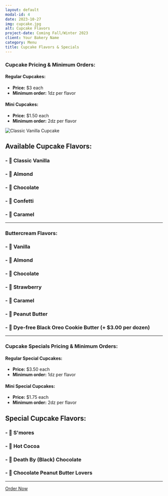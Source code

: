 ```yaml
---
layout: default
modal-id: 4
date: 2023-10-27
img: cupcake.jpg
alt: Cupcake Flavors
project-date: Coming Fall/Winter 2023
client: Your Bakery Name
category: Menu
title: Cupcake Flavors & Specials
---
```


### **Cupcake Pricing & Minimum Orders:**
#### **Regular Cupcakes:**
- **Price:** $3 each 
- **Minimum order:** 1dz per flavor

#### **Mini Cupcakes:**
- **Price:** $1.50 each 
- **Minimum order:** 2dz per flavor

![Classic Vanilla Cupcake](/images/vanilla-cupcake.jpg)

## **Available Cupcake Flavors:**
### - 🧁 **Classic Vanilla**
### - 🧁 **Almond**
### - 🧁 **Chocolate**
### - 🧁 **Confetti**
### - 🧁 **Caramel**

---

### **Buttercream Flavors:**
### - 🍦 **Vanilla**
### - 🍦 **Almond**
### - 🍦 **Chocolate**
### - 🍦 **Strawberry**
### - 🍦 **Caramel**
### - 🍦 **Peanut Butter**
### - 🍦 **Dye-free Black Oreo Cookie Butter** (+ $3.00 per dozen)

---

### **Cupcake Specials Pricing & Minimum Orders:**
#### **Regular Special Cupcakes:**
- **Price:** $3.50 each 
- **Minimum order:** 1dz per flavor

#### **Mini Special Cupcakes:**
- **Price:** $1.75 each 
- **Minimum order:** 2dz per flavor

## **Special Cupcake Flavors:**
### - 🌟 **S'mores**
### - 🌟 **Hot Cocoa**
### - 🌟 **Death By (Black) Chocolate**
### - 🌟 **Chocolate Peanut Butter Lovers**

---

[Order Now](#) <!-- Replace '#' with the link to your ordering page -->
